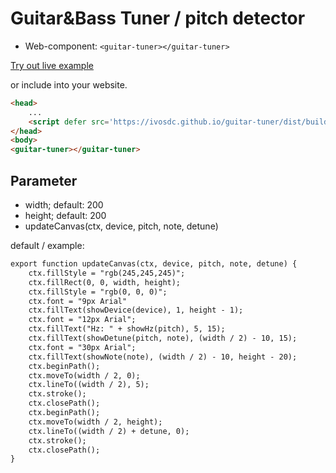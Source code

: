 # Guitar&Bass Tuner / pitch detector
- Web-component: `<guitar-tuner></guitar-tuner>`

[Try out live example](https://ivosdc.github.io/guitar-tuner/dist "Guitar tuner Example")

or include into your website.
```html
<head>
    ...
    <script defer src='https://ivosdc.github.io/guitar-tuner/dist/build/guitar-tuner.js'></script>
</head>
<body>
<guitar-tuner></guitar-tuner>
```

## Parameter
- width; default: 200
- height; default: 200
- updateCanvas(ctx, device, pitch, note, detune)

default / example:
```html
export function updateCanvas(ctx, device, pitch, note, detune) {
    ctx.fillStyle = "rgb(245,245,245)";
    ctx.fillRect(0, 0, width, height);
    ctx.fillStyle = "rgb(0, 0, 0)";
    ctx.font = "9px Arial"
    ctx.fillText(showDevice(device), 1, height - 1);
    ctx.font = "12px Arial";
    ctx.fillText("Hz: " + showHz(pitch), 5, 15);
    ctx.fillText(showDetune(pitch, note), (width / 2) - 10, 15);
    ctx.font = "30px Arial";
    ctx.fillText(showNote(note), (width / 2) - 10, height - 20);
    ctx.beginPath();
    ctx.moveTo(width / 2, 0);
    ctx.lineTo((width / 2), 5);
    ctx.stroke();
    ctx.closePath();
    ctx.beginPath();
    ctx.moveTo(width / 2, height);
    ctx.lineTo((width / 2) + detune, 0);
    ctx.stroke();
    ctx.closePath();
}
```
